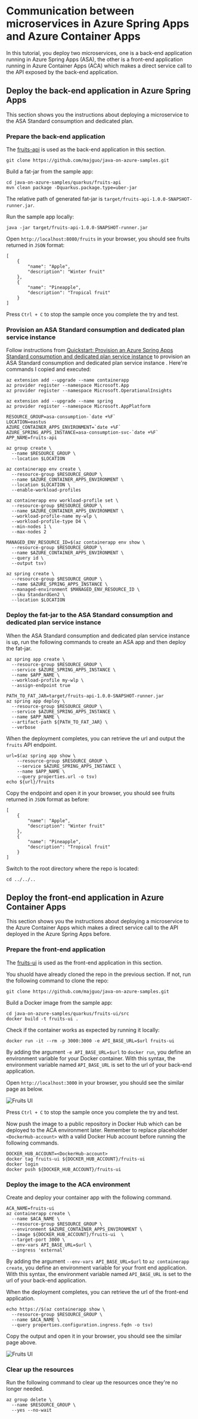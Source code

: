 # Communication between microservices in Azure Spring Apps and Azure Container Apps

In this tutorial, you deploy two microservices, one is a back-end application running in Azure Spring Apps (ASA), the other is a front-end application running in Azure Container Apps (ACA) which makes a direct service call to the API exposed by the back-end application.

## Deploy the back-end application in Azure Spring Apps

This section shows you the instructions about deploying a microservice to the ASA Standard consumption and dedicated plan.

### Prepare the back-end application

The [fruits-api](https://github.com/majguo/java-on-azure-samples/tree/main/quarkus/fruits-api) is used as the back-end application in this section. 

```
git clone https://github.com/majguo/java-on-azure-samples.git
```

Build a fat-jar from the sample app:

```
cd java-on-azure-samples/quarkus/fruits-api
mvn clean package -Dquarkus.package.type=uber-jar
```

The relative path of generated fat-jar is `target/fruits-api-1.0.0-SNAPSHOT-runner.jar`.

Run the sample app locally:

```
java -jar target/fruits-api-1.0.0-SNAPSHOT-runner.jar
```

Open `http://localhost:8080/fruits` in your browser, you should see fruits returned in `JSON` format:

```
[
    {
        "name": "Apple",
        "description": "Winter fruit"
    },
    {
        "name": "Pineapple",
        "description": "Tropical fruit"
    }
]
```

Press `Ctrl + C` to stop the sample once you complete the try and test.

### Provision an ASA Standard consumption and dedicated plan service instance

Follow instructions from [Quickstart: Provision an Azure Spring Apps Standard consumption and dedicated plan service instance](https://learn.microsoft.com/en-us/azure/spring-apps/quickstart-provision-standard-consumption-service-instance?tabs=Azure-CLI) to provision an ASA Standard consumption and dedicated plan service instance . Here're commands I copied and executed: 

```
az extension add --upgrade --name containerapp
az provider register --namespace Microsoft.App
az provider register --namespace Microsoft.OperationalInsights

az extension add --upgrade --name spring
az provider register --namespace Microsoft.AppPlatform

RESOURCE_GROUP=asa-consumption-`date +%F`
LOCATION=eastus
AZURE_CONTAINER_APPS_ENVIRONMENT=`date +%F`
AZURE_SPRING_APPS_INSTANCE=asa-consumption-svc-`date +%F`
APP_NAME=fruits-api

az group create \
  --name $RESOURCE_GROUP \
  --location $LOCATION

az containerapp env create \
  --resource-group $RESOURCE_GROUP \
  --name $AZURE_CONTAINER_APPS_ENVIRONMENT \
  --location $LOCATION \
  --enable-workload-profiles

az containerapp env workload-profile set \
  --resource-group $RESOURCE_GROUP \
  --name $AZURE_CONTAINER_APPS_ENVIRONMENT \
  --workload-profile-name my-wlp \
  --workload-profile-type D4 \
  --min-nodes 1 \
  --max-nodes 2

MANAGED_ENV_RESOURCE_ID=$(az containerapp env show \
  --resource-group $RESOURCE_GROUP \
  --name $AZURE_CONTAINER_APPS_ENVIRONMENT \
  --query id \
  --output tsv)

az spring create \
  --resource-group $RESOURCE_GROUP \
  --name $AZURE_SPRING_APPS_INSTANCE \
  --managed-environment $MANAGED_ENV_RESOURCE_ID \
  --sku StandardGen2 \
  --location $LOCATION
  ```

### Deploy the fat-jar to the ASA Standard consumption and dedicated plan service instance

When the ASA Standard consumption and dedicated plan service instance is up, run the following commands to create an ASA app and then deploy the fat-jar.

```
az spring app create \
  --resource-group $RESOURCE_GROUP \
  --service $AZURE_SPRING_APPS_INSTANCE \
  --name $APP_NAME \
  --workload-profile my-wlp \
  --assign-endpoint true

PATH_TO_FAT_JAR=target/fruits-api-1.0.0-SNAPSHOT-runner.jar
az spring app deploy \
  --resource-group $RESOURCE_GROUP \
  --service $AZURE_SPRING_APPS_INSTANCE \
  --name $APP_NAME \
  --artifact-path ${PATH_TO_FAT_JAR} \
  --verbose
```

When the deployment completes, you can retrieve the url and output the `fruits` API endpoint.

```
url=$(az spring app show \
    --resource-group $RESOURCE_GROUP \
    --service $AZURE_SPRING_APPS_INSTANCE \
    --name $APP_NAME \
    --query properties.url -o tsv)
echo ${url}/fruits
```

Copy the endpoint and open it in your browser, you should see fruits returned in `JSON` format as before:

```
[
    {
        "name": "Apple",
        "description": "Winter fruit"
    },
    {
        "name": "Pineapple",
        "description": "Tropical fruit"
    }
]
```

Switch to the root directory where the repo is located:

```
cd ../../..
```

## Deploy the front-end application in Azure Container Apps

This section shows you the instructions about deploying a microservice to the Azure Container Apps which makes a direct service call to the API deployed in the Azure Spring Apps before.

### Prepare the front-end application

The [fruits-ui](https://github.com/majguo/java-on-azure-samples/tree/main/quarkus/fruits-ui) is used as the front-end application in this section. 

You shuold have already cloned the repo in the previous section. If not, run the following command to clone the repo:

 
```
git clone https://github.com/majguo/java-on-azure-samples.git
```

Build a Docker image from the sample app:

```
cd java-on-azure-samples/quarkus/fruits-ui/src
docker build -t fruits-ui .
```

Check if the container works as expected by running it locally:

```
docker run -it --rm -p 3000:3000 -e API_BASE_URL=$url fruits-ui
```

By adding the argument `-e API_BASE_URL=$url` to `docker run`, you define an environment variable for your Docker container. With this syntax, the environment variable named `API_BASE_URL` is set to the url of your back-end application.

Open `http://localhost:3000` in your browser, you should see the similar page as below.

![Fruits UI](./media/fruits-ui.png)

Press `Ctrl + C` to stop the sample once you complete the try and test.

Now push the image to a public repository in Docker Hub which can be deployed to the ACA environment later.
Remember to replace placeholder `<DockerHub-account>` with a valid Docker Hub account before running the following commands.

```
DOCKER_HUB_ACCOUNT=<DockerHub-account>
docker tag fruits-ui ${DOCKER_HUB_ACCOUNT}/fruits-ui
docker login
docker push ${DOCKER_HUB_ACCOUNT}/fruits-ui
```

### Deploy the image to the ACA environment

Create and deploy your container app with the following command.

```
ACA_NAME=fruits-ui
az containerapp create \
  --name $ACA_NAME \
  --resource-group $RESOURCE_GROUP \
  --environment $AZURE_CONTAINER_APPS_ENVIRONMENT \
  --image ${DOCKER_HUB_ACCOUNT}/fruits-ui  \
  --target-port 3000 \
  --env-vars API_BASE_URL=$url \
  --ingress 'external'
```

By adding the argument `--env-vars API_BASE_URL=$url` to `az containerapp create`, you define an environment variable for your front end application. With this syntax, the environment variable named `API_BASE_URL` is set to the url of your back-end application.

When the deployment completes, you can retrieve the url of the front-end application.

```
echo https://$(az containerapp show \
  --resource-group $RESOURCE_GROUP \
  --name $ACA_NAME \
  --query properties.configuration.ingress.fqdn -o tsv)
```

Copy the output and open it in your browser, you should see the similar page above.

![Fruits UI](./media/fruits-ui.png)

### Clear up the resources

Run the following command to clear up the resources once they're no longer needed.

```
az group delete \
  --name $RESOURCE_GROUP \
  --yes --no-wait
```
